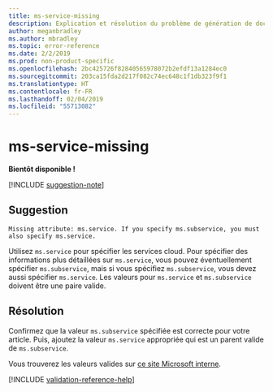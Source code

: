 ```yaml
---
title: ms-service-missing
description: Explication et résolution du problème de génération de documents ms-service-missing
author: meganbradley
ms.author: mbradley
ms.topic: error-reference
ms.date: 2/2/2019
ms.prod: non-product-specific
ms.openlocfilehash: 2bc425726f82840565978072b2efdf13a1284ec0
ms.sourcegitcommit: 203ca15fda2d217f082c74ec648c1f1db323f9f1
ms.translationtype: HT
ms.contentlocale: fr-FR
ms.lasthandoff: 02/04/2019
ms.locfileid: "55713082"
---
```

# <a name="ms-service-missing"></a>ms-service-missing

**Bientôt disponible !**

[!INCLUDE [suggestion-note](includes/suggestion-note.md)]

## <a name="suggestion"></a>Suggestion

`Missing attribute: ms.service. If you specify ms.subservice, you must also specify ms.service.`

Utilisez `ms.service` pour spécifier les services cloud. Pour spécifier des informations plus détaillées sur `ms.service`, vous pouvez éventuellement spécifier `ms.subservice`, mais si vous spécifiez `ms.subservice`, vous devez aussi spécifier `ms.service`. Les valeurs pour `ms.service` et `ms.subservice` doivent être une paire valide.

## <a name="resolution"></a>Résolution

Confirmez que la valeur `ms.subservice` spécifiée est correcte pour votre article. Puis, ajoutez la valeur `ms.service` appropriée qui est un parent valide de `ms.subservice`.

Vous trouverez les valeurs valides sur [ce site Microsoft interne](https://docsmetadatatool.azurewebsites.net/whitelists).

<!--make sure to add this file to your includes folder and verify the path-->
[!INCLUDE [validation-reference-help](includes/validation-reference-help.md)]
